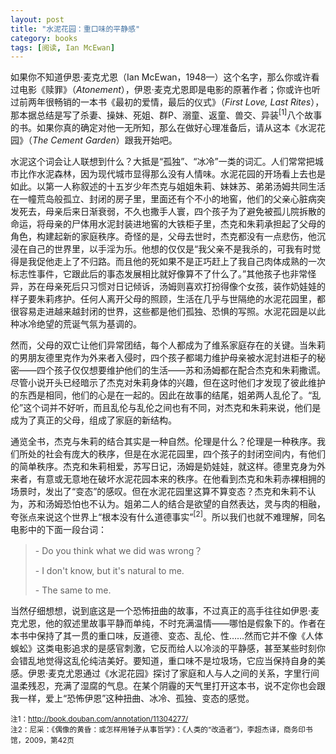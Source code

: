 ```yaml
---
layout: post
title: "水泥花园：重口味的平静感"
category: books
tags: [阅读, Ian McEwan]
---
```


如果你不知道伊恩·麦克尤恩（Ian McEwan，1948—）这个名字，那么你或许看过电影《赎罪》（*Atonement*），伊恩·麦克尤恩即是电影的原著作者；你或许也听过前两年很畅销的一本书《最初的爱情，最后的仪式》（*First Love, Last Rites*），那本据总结是写了杀妻、操妹、死姐、群P、溺童、返童、兽交、异装<sup>[1]</sup>八个故事的书。如果你真的确定对他一无所知，那么在做好心理准备后，请从这本《水泥花园》（*The Cement Garden*）跟我开始吧。

水泥这个词会让人联想到什么？大抵是“孤独”、“冰冷”一类的词汇。人们常常把城市比作水泥森林，因为现代城市显得那么没有人情味。水泥花园的开场看上去也是如此。以第一人称叙述的十五岁少年杰克与姐姐朱莉、妹妹苏、弟弟汤姆共同生活在一幢荒岛般孤立、封闭的房子里，里面还有个不小的地窖，他们的父亲心脏病突发死去，母亲后来日渐衰弱，不久也撒手人寰，四个孩子为了避免被孤儿院拆散的命运，将母亲的尸体用水泥封装进地窖的大铁柜子里，杰克和朱莉承担起了父母的角色，构建起新的家庭秩序。奇怪的是，父母去世时，杰克都没有一点悲伤，他沉浸在自己的世界里，以手淫为乐。他想的仅仅是“我父亲不是我杀的，可我有时觉得是我促他走上了不归路。而且他的死如果不是正巧赶上了我自己肉体成熟的一次标志性事件，它跟此后的事态发展相比就好像算不了什么了。”其他孩子也非常怪异，苏在母亲死后只习惯对日记倾诉，汤姆则喜欢打扮得像个女孩，装作奶娃娃的样子要朱莉疼护。任何人离开父母的照顾，生活在几乎与世隔绝的水泥花园里，都很容易走进越来越封闭的世界，这些都是他们孤独、恐惧的写照。水泥花园是以此种冰冷绝望的荒诞气氛为基调的。

然而，父母的双亡让他们异常团结，每个人都成为了维系家庭存在的关键。当朱莉的男朋友德里克作为外来者入侵时，四个孩子都竭力维护母亲被水泥封进柜子的秘密——四个孩子仅仅想要维护他们的生活——苏和汤姆都在配合杰克和朱莉撒谎。尽管小说开头已经暗示了杰克对朱莉身体的兴趣，但在这时他们才发现了彼此维护的东西是相同，他们的心是在一起的。因此在故事的结尾，姐弟两人乱伦了。“乱伦”这个词并不好听，而且乱伦与乱伦之间也有不同，对杰克和朱莉来说，他们是成为了真正的父母，组成了家庭的新结构。

通览全书，杰克与朱莉的结合其实是一种自然。伦理是什么？伦理是一种秩序。我们所处的社会有庞大的秩序，但是在水泥花园里，四个孩子的封闭空间内，有他们的简单秩序。杰克和朱莉相爱，苏写日记，汤姆是奶娃娃，就这样。德里克身为外来者，有意或无意地在破坏水泥花园本来的秩序。在他看到杰克和朱莉赤裸相拥的场景时，发出了“变态”的感叹。但在水泥花园里这算不算变态？杰克和朱莉不认为，苏和汤姆恐怕也不认为。姐弟二人的结合是欲望的自然表达，灵与肉的相融，夸张点来说这个世界上“根本没有什么道德事实”<sup>[2]</sup>。所以我们也就不难理解，同名电影中的下面一段台词：

> \- Do you think what we did was wrong？
>
> \- I don't know, but it's natural to me.
> 
> \- The same to me.

当然仔细想想，说到底这是一个恐怖扭曲的故事，不过真正的高手往往如伊恩·麦克尤恩，他的叙述里故事平静而单纯，不时充满温情——哪怕是假象下的。作者在本书中保持了其一贯的重口味，反道德、变态、乱伦、性……然而它并不像《人体蜈蚣》这类电影追求的是感官刺激，它反而给人以冷淡的平静感，甚至某些时刻你会错乱地觉得这乱伦纯洁美好。要知道，重口味不是垃圾场，它应当保持自身的美感。伊恩·麦克尤恩通过《水泥花园》探讨了家庭和人与人之间的关系，字里行间温柔残忍，充满了湿腐的气息。在某个阴霾的天气里打开这本书，说不定你也会跟我一样，爱上“恐怖伊恩”这种扭曲、冰冷、孤独、变态的感觉。

<small>注1：http://book.douban.com/annotation/11304277/    
注2：尼采：《偶像的黄昏：或怎样用锤子从事哲学》：《人类的“改造者”》，李超杰译，商务印书馆，2009，第42页</small>